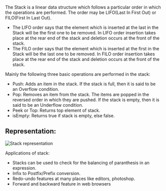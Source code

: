The Stack is a linear data structure which follows a particular order in which the operations are performed. The order may be LIFO(Last In First Out) or FILO(First In Last Out).

- The LIFO order says that the element which is inserted at the last in the Stack will be the first one to be removed. In LIFO order insertion takes place at the rear end of the stack and deletion occurs at the front of the stack.
- The FILO order says that the element which is inserted at the first in the Stack will be the last one to be removed. In FILO order insertion takes place at the rear end of the stack and deletion occurs at the front of the stack.

Mainly the following three basic operations are performed in the stack:

- Push: Adds an item in the stack. If the stack is full, then it is said to be an Overflow condition.
- Pop: Removes an item from the stack. The items are popped in the reversed order in which they are pushed. If the stack is empty, then it is said to be an Underflow condition.
- Peek or Top: Returns top element of stack.
- isEmpty: Returns true if stack is empty, else false.

## Representation:

![Stack representation](https://miro.medium.com/max/473/1*r4Bfo3rrFprzFM2zbgzZXA.jpeg)

Applications of stack:

- Stacks can be used to check for the balancing of paranthesis in an expression.
- Infix to Postfix/Prefix conversion.
- Redo-undo features at many places like editors, photoshop.
- Forward and backward feature in web browsers